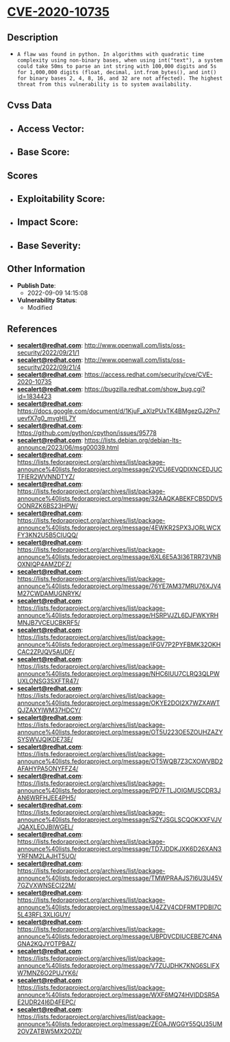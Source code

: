 
# [CVE-2020-10735](https://cve.mitre.org/cgi-bin/cvename.cgi?name=CVE-2020-10735)

## Description

- `A flaw was found in python. In algorithms with quadratic time complexity using non-binary bases, when using int("text"), a system could take 50ms to parse an int string with 100,000 digits and 5s for 1,000,000 digits (float, decimal, int.from_bytes(), and int() for binary bases 2, 4, 8, 16, and 32 are not affected). The highest threat from this vulnerability is to system availability.`

## Cvss Data

- **Access Vector**:
  - 
- **Base Score**:
  - 

## Scores

- **Exploitability Score**:
  - 
- **Impact Score**:
  - 
- **Base Severity**:
  - 

## Other Information

- **Publish Date**:
  - 2022-09-09 14:15:08
- **Vulnerability Status**:
  - Modified

## References

- **secalert@redhat.com**: http://www.openwall.com/lists/oss-security/2022/09/21/1
- **secalert@redhat.com**: http://www.openwall.com/lists/oss-security/2022/09/21/4
- **secalert@redhat.com**: https://access.redhat.com/security/cve/CVE-2020-10735
- **secalert@redhat.com**: https://bugzilla.redhat.com/show_bug.cgi?id=1834423
- **secalert@redhat.com**: https://docs.google.com/document/d/1KjuF_aXlzPUxTK4BMgezGJ2Pn7uevfX7g0_mvgHlL7Y
- **secalert@redhat.com**: https://github.com/python/cpython/issues/95778
- **secalert@redhat.com**: https://lists.debian.org/debian-lts-announce/2023/06/msg00039.html
- **secalert@redhat.com**: https://lists.fedoraproject.org/archives/list/package-announce%40lists.fedoraproject.org/message/2VCU6EVQDIXNCEDJUCTFIER2WVNNDTYZ/
- **secalert@redhat.com**: https://lists.fedoraproject.org/archives/list/package-announce%40lists.fedoraproject.org/message/32AAQKABEKFCB5DDV5OONRZK6BS23HPW/
- **secalert@redhat.com**: https://lists.fedoraproject.org/archives/list/package-announce%40lists.fedoraproject.org/message/4EWKR2SPX3JORLWCXFY3KN2U5B5CIUQQ/
- **secalert@redhat.com**: https://lists.fedoraproject.org/archives/list/package-announce%40lists.fedoraproject.org/message/6XL6E5A3I36TRR73VNBOXNIQP4AMZDFZ/
- **secalert@redhat.com**: https://lists.fedoraproject.org/archives/list/package-announce%40lists.fedoraproject.org/message/76YE7AM37MRU76XJV4M27CWDAMUGNRYK/
- **secalert@redhat.com**: https://lists.fedoraproject.org/archives/list/package-announce%40lists.fedoraproject.org/message/HSRPVJZL6DJFWKYRHMNJB7VCEUCBKRF5/
- **secalert@redhat.com**: https://lists.fedoraproject.org/archives/list/package-announce%40lists.fedoraproject.org/message/IFGV7P2PYFBMK32OKHCAC2ZPJQV5AUDF/
- **secalert@redhat.com**: https://lists.fedoraproject.org/archives/list/package-announce%40lists.fedoraproject.org/message/NHC6IUU7CLRQ3QLPWUXLONSG3SXFTR47/
- **secalert@redhat.com**: https://lists.fedoraproject.org/archives/list/package-announce%40lists.fedoraproject.org/message/OKYE2DOI2X7WZXAWTQJZAXYIWM37HDCY/
- **secalert@redhat.com**: https://lists.fedoraproject.org/archives/list/package-announce%40lists.fedoraproject.org/message/OT5U223OE5ZOUHZAZYSYSWVJQIKDE73E/
- **secalert@redhat.com**: https://lists.fedoraproject.org/archives/list/package-announce%40lists.fedoraproject.org/message/OT5WQB7Z3CXOWVBD2AFAHYPA5ONYFFZ4/
- **secalert@redhat.com**: https://lists.fedoraproject.org/archives/list/package-announce%40lists.fedoraproject.org/message/PD7FTLJOIGMUSCDR3JAN6WRFHJEE4PH5/
- **secalert@redhat.com**: https://lists.fedoraproject.org/archives/list/package-announce%40lists.fedoraproject.org/message/SZYJSGLSCQOKXXFVJVJQAXLEOJBIWGEL/
- **secalert@redhat.com**: https://lists.fedoraproject.org/archives/list/package-announce%40lists.fedoraproject.org/message/TD7JDDKJXK6D26XAN3YRFNM2LAJHT5UO/
- **secalert@redhat.com**: https://lists.fedoraproject.org/archives/list/package-announce%40lists.fedoraproject.org/message/TMWPRAAJS7I6U3U45V7GZVXWNSECI22M/
- **secalert@redhat.com**: https://lists.fedoraproject.org/archives/list/package-announce%40lists.fedoraproject.org/message/U4ZZV4CDFRMTPDBI7C5L43RFL3XLIGUY/
- **secalert@redhat.com**: https://lists.fedoraproject.org/archives/list/package-announce%40lists.fedoraproject.org/message/UBPDVCDIUCEBE7C4NAGNA2KQJYOTPBAZ/
- **secalert@redhat.com**: https://lists.fedoraproject.org/archives/list/package-announce%40lists.fedoraproject.org/message/V7ZUJDHK7KNG6SLIFXW7MNZ6O2PUJYK6/
- **secalert@redhat.com**: https://lists.fedoraproject.org/archives/list/package-announce%40lists.fedoraproject.org/message/WXF6MQ74HVIDDSR5AE2UDR24I6D4FEPC/
- **secalert@redhat.com**: https://lists.fedoraproject.org/archives/list/package-announce%40lists.fedoraproject.org/message/ZEOAJWGGY55QU35UM2OVZATBW5MX2OZD/

